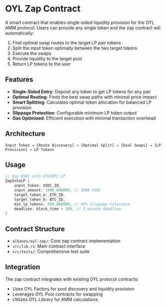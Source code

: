 # OYL Zap Contract

A smart contract that enables single-sided liquidity provision for the OYL AMM protocol. Users can provide any single token and the zap contract will automatically:

1. Find optimal swap routes to the target LP pair tokens
2. Split the input token optimally between the two target tokens
3. Execute the swaps
4. Provide liquidity to the target pool
5. Return LP tokens to the user

## Features

- **Single-Sided Entry**: Deposit any token to get LP tokens for any pair
- **Optimal Routing**: Finds the best swap paths with minimal price impact
- **Smart Splitting**: Calculates optimal token allocation for balanced LP provision
- **Slippage Protection**: Configurable minimum LP token output
- **Gas Optimized**: Efficient execution with minimal transaction overhead

## Architecture

```
Input Token → [Route Discovery] → [Optimal Split] → [Dual Swaps] → [LP Provision] → LP Tokens
```

## Usage

```rust
// Zap USDC into ETH/BTC LP
ZapIntoLP {
    input_token: USDC_ID,
    input_amount: 1000_000000, // 1000 USDC
    target_token_a: ETH_ID,
    target_token_b: BTC_ID,
    min_lp_tokens: 950_000000, // 95% slippage tolerance
    deadline: block_time + 300, // 5 minute deadline
}
```

## Contract Structure

- `alkanes/oyl-zap/`: Core zap contract implementation
- `src/lib.rs`: Main contract interface
- `src/tests/`: Comprehensive test suite

## Integration

The zap contract integrates with existing OYL protocol contracts:
- Uses OYL Factory for pool discovery and liquidity provision
- Leverages OYL Pool contracts for swapping
- Utilizes OYL Library for AMM calculations
